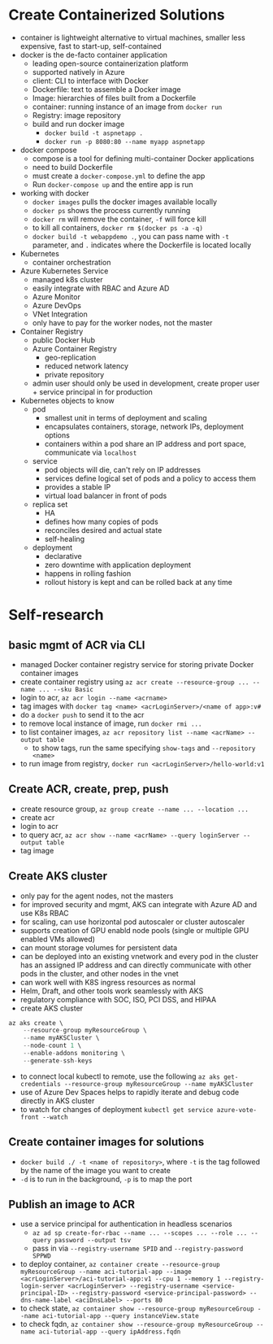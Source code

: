 # Create Containerized Solutions

- container is lightweight alternative to virtual machines, smaller less expensive, fast to start-up, self-contained
- docker is the de-facto container application
  - leading open-source containerization platform
  - supported natively in Azure
  - client: CLI to interface with Docker
  - Dockerfile: text to assemble a Docker image
  - Image: hierarchies of files built from a Dockerfile
  - container: running instance of an image from `docker run`
  - Registry: image repository
  - build and run docker image
    - `docker build -t aspnetapp .`
    - `docker run -p 8080:80 --name myapp aspnetapp`
- docker compose
  - compose is a tool for defining multi-container Docker applications
  - need to build Dockerfile
  - must create a `docker-compose.yml` to define the app
  - Run `docker-compose up` and the entire app is run
- working with docker
  - `docker images` pulls the docker images available locally
  - `docker ps` shows the process currently running
  - `docker rm` will remove the container, `-f` will force kill
  - to kill all containers, `docker rm $(docker ps -a -q)`
  - `docker build -t webappdemo .`, you can pass name with `-t` parameter, and `.` indicates where the Dockerfile is located locally
- Kubernetes
  - container orchestration
- Azure Kubernetes Service
  - managed k8s cluster
  - easily integrate with RBAC and Azure AD
  - Azure Monitor
  - Azure DevOps
  - VNet Integration
  - only have to pay for the worker nodes, not the master
- Container Registry
  - public Docker Hub
  - Azure Container Registry
    - geo-replication
    - reduced network latency
    - private repository
  - admin user should only be used in development, create proper user + service principal in for production
- Kubernetes objects to know
  - pod 
    - smallest unit in terms of deployment and scaling
    - encapsulates containers, storage, network IPs, deployment options
    - containers within a pod share an IP address and port space, communicate via `localhost`
  - service
    - pod objects will die, can't rely on IP addresses
    - services define logical set of pods and a policy to access them
    - provides a stable IP
    - virtual load balancer in front of pods
  - replica set
    - HA
    - defines how many copies of pods
    - reconciles desired and actual state
    - self-healing
  - deployment
    - declarative
    - zero downtime with application deployment
    - happens in rolling fashion
    - rollout history is kept and can be rolled back at any time

# Self-research

## basic mgmt of ACR via CLI
- managed Docker container registry service for storing private Docker container images
- create container registry using `az acr create --resource-group ... --name ... --sku Basic`
- login to acr, `az acr login --name <acrname>`
- tag images with `docker tag <name> <acrLoginServer>/<name of app>:v#`
- do a `docker push` to send it to the acr
- to remove local instance of image, run `docker rmi ...`
- to list container images, `az acr repository list --name <acrName> --output table`
  - to show tags, run the same specifying `show-tags` and `--repository <name>`
- to run image from registry, `docker run <acrLoginServer>/hello-world:v1`

## Create ACR, create, prep, push
- create resource group, `az group create --name ... --location ...`
- create acr
- login to acr
- to query acr, `az acr show --name <acrName> --query loginServer --output table`
- tag image

## Create AKS cluster
- only pay for the agent nodes, not the masters
- for improved security and mgmt, AKS can integrate with Azure AD and use K8s RBAC
- for scaling, can use horizontal pod autoscaler or cluster autoscaler
- supports creation of GPU enabld node pools (single or multiple GPU enabled VMs allowed)
- can mount storage volumes for persistent data
- can be deployed into an existing vnetwork and every pod in the cluster has an assigned IP address and can directly communicate with other pods in the cluster, and other nodes in the vnet
- can work well with K8S ingress resources as normal
- Helm, Draft, and other tools work seamlessly with AKS
- regulatory compliance with SOC, ISO, PCI DSS, and HIPAA
- create AKS cluster
```s
az aks create \
    --resource-group myResourceGroup \
    --name myAKSCluster \
    --node-count 1 \
    --enable-addons monitoring \
    --generate-ssh-keys
```
- to connect local kubectl to remote, use the following `az aks get-credentials --resource-group myResourceGroup --name myAKSCluster`
- use of Azure Dev Spaces helps to rapidly iterate and debug code directly in AKS cluster
- to watch for changes of deployment `kubectl get service azure-vote-front --watch`

## Create container images for solutions
- `docker build ./ -t <name of repository>`, where `-t` is the tag followed by the name of the image you want to create
- `-d` is to run in the background, `-p` is to map the port

## Publish an image to ACR
- use a service principal for authentication in headless scenarios
  - `az ad sp create-for-rbac --name ... --scopes ... --role ... --query password --output tsv`
  - pass in via `--registry-username SPID` and `--registry-password SPPWD`
- to deploy container, `az container create --resource-group myResourceGroup --name aci-tutorial-app --image <acrLoginServer>/aci-tutorial-app:v1 --cpu 1 --memory 1 --registry-login-server <acrLoginServer> --registry-username <service-principal-ID> --registry-password <service-principal-password> --dns-name-label <aciDnsLabel> --ports 80`
- to check state, `az container show --resource-group myResourceGroup --name aci-tutorial-app --query instanceView.state`
- to check fqdn, `az container show --resource-group myResourceGroup --name aci-tutorial-app --query ipAddress.fqdn`